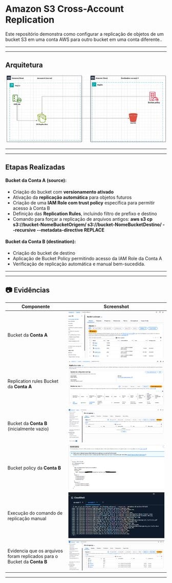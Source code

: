 # Amazon S3 Cross-Account Replication

Este repositório demonstra como configurar a replicação de objetos de um bucket S3 em uma conta AWS para outro bucket em uma conta diferente..

---
---
##  Arquitetura

![Diagrama de Arquitetura](evidencias/diagramabucket.png)

---
---

## Etapas Realizadas


#### Bucket da Conta A (source):
- Criação do bucket com **versionamento ativado**
- Ativação da **replicação automática** para objetos futuros
- Criação de uma **IAM Role com trust policy** específica para permitir acesso à Conta B
- Definição das **Replication Rules**, incluindo filtro de prefixo e destino
- Comando para forçar a replicação de arquivos antigos:  **aws s3 cp s3://bucket-NomeBucketOrigem/ s3://bucket-NomeBucketDestino/ --recursive --metadata-directive REPLACE**

#### Bucket da Conta B (destination):
  - Criação do bucket de destino
  - Aplicação de Bucket Policy permitindo acesso da IAM Role da Conta A
  - Verificação de replicação automática e manual bem-sucedida.


---
---


## 📷 Evidências

| Componente                      | Screenshot                         |
|---------------------------------|-------------------------------------|
| Bucket da **Conta A** | ![BKT](evidencias/bktA.png)          |
| Replication rules Bucket da **Conta A** | ![Replication](evidencias/Replication.png)|
| Bucket da **Conta B** (inicialmente vazio)| ![BKT](evidencias/bktB.png)   |        
| Bucket policy da **Conta B** | ![BKT](evidencias/policy.png)  |
| Execução do comando de replicação manual	 | ![Replicar](evidencias/Replicar.png)  |
| Evidencia que os arquivos foram replicados para o Bucket da **Conta B** | ![replicados](evidencias/replicados.png)          |
---

